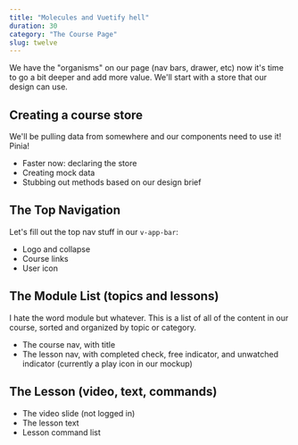 ```yaml
---
title: "Molecules and Vuetify hell"
duration: 30
category: "The Course Page"
slug: twelve
---
```


We have the "organisms" on our page (nav bars, drawer, etc) now it's time to go a bit deeper and add more value. We'll start with a store that our design can use.

## Creating a course store
We'll be pulling data from somewhere and our components need to use it! Pinia!

 - Faster now: declaring the store
 - Creating mock data
 - Stubbing out methods based on our design brief

## The Top Navigation
Let's fill out the top nav stuff in our `v-app-bar`:

 - Logo and collapse
 - Course links
 - User icon

## The Module List (topics and lessons)
I hate the word module but whatever. This is a list of all of the content in our course, sorted and organized by topic or category.
 
 - The course nav, with title
 - The lesson nav, with completed check, free indicator, and unwatched indicator (currently a play icon in our mockup)

## The Lesson (video, text, commands) 

 - The video slide (not logged in)
 - The lesson text
 - Lesson command list



